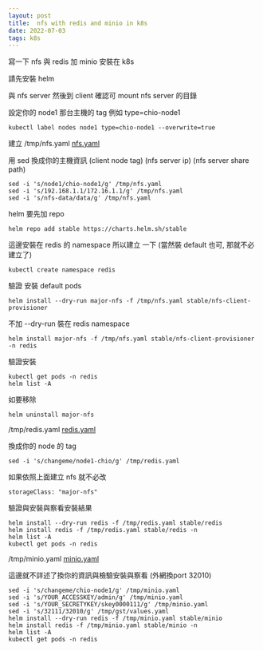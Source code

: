 ```yaml
---
layout: post
title:  nfs with redis and minio in k8s
date: 2022-07-03
tags: k8s
---
```


寫一下 nfs 與 redis 加 minio 安裝在 k8s 

請先安裝 helm 

與 nfs server 然後到 client 確認可 mount nfs server 的目錄

設定你的 node1 那台主機的 tag 例如 type=chio-node1
```
kubectl label nodes node1 type=chio-node1 --overwrite=true
``` 

建立 /tmp/nfs.yaml
[nfs.yaml](/images/yaml/nfs.yaml)

用 sed 換成你的主機資訊
(client node tag)
(nfs server ip)
(nfs server share path)
```
sed -i 's/node1/chio-node1/g' /tmp/nfs.yaml
sed -i 's/192.168.1.1/172.16.1.1/g' /tmp/nfs.yaml
sed -i 's/nfs-data/data/g' /tmp/nfs.yaml
```

helm 要先加 repo
```
helm repo add stable https://charts.helm.sh/stable
```

這邊安裝在 redis 的 namespace 所以建立 一下 (當然裝 default 也可, 那就不必建立了)
```
kubectl create namespace redis
```

驗證 安裝 default pods 
```
helm install --dry-run major-nfs -f /tmp/nfs.yaml stable/nfs-client-provisioner
```

不加 --dry-run 裝在 redis namespace
```
helm install major-nfs -f /tmp/nfs.yaml stable/nfs-client-provisioner -n redis
```
驗證安裝
```
kubectl get pods -n redis
helm list -A
```
如要移除
```
helm uninstall major-nfs
```

/tmp/redis.yaml
[redis.yaml](/images/yaml/redis.yaml)

換成你的 node 的 tag
```
sed -i 's/changeme/node1-chio/g' /tmp/redis.yaml
```

如果依照上面建立 nfs 就不必改
```
storageClass: "major-nfs"
```

驗證與安裝與察看安裝結果
```
helm install --dry-run redis -f /tmp/redis.yaml stable/redis
helm install redis -f /tmp/redis.yaml stable/redis -n
helm list -A
kubectl get pods -n redis
```

/tmp/minio.yaml
[minio.yaml](/images/yaml/minio.yaml)

這邊就不詳述了換你的資訊與檢驗安裝與察看 (外網換port 32010)
```
sed -i 's/changeme/chio-node1/g' /tmp/minio.yaml
sed -i 's/YOUR_ACCESSKEY/admin/g' /tmp/minio.yaml
sed -i 's/YOUR_SECRETYKEY/skey0000111/g' /tmp/minio.yaml
sed -i 's/32111/32010/g' /tmp/gst/values.yaml
helm install --dry-run redis -f /tmp/minio.yaml stable/minio
helm install redis -f /tmp/minio.yaml stable/minio -n
helm list -A
kubectl get pods -n redis
```
